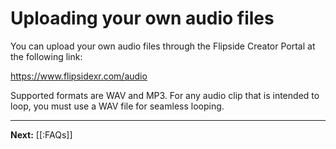 # Uploading your own audio files

You can upload your own audio files through the Flipside Creator Portal at the following link:

https://www.flipsidexr.com/audio

Supported formats are WAV and MP3. For any audio clip that is intended to loop, you must use a WAV file for seamless looping.

---

**Next:** [[:FAQs]]
